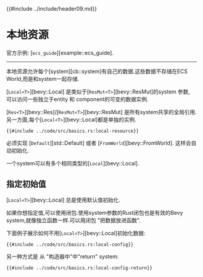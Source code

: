 {{#include ../include/header09.md}}

# 本地资源

官方示例:
[`ecs_guide`][example::ecs_guide].

---

本地资源允许每个[system][cb::system]有自己的数据.这些数据不存储在ECS World,而是和system一起存储.

[`Local<T>`][bevy::Local] 是类似于[`ResMut<T>`][bevy::ResMut]的system 参数, 可以访问一些独立于entity 和 component的可变的数据实例.

[`Res<T>`][bevy::Res]/[`ResMut<T>`][bevy::ResMut] 是所有system共享的全局引用.另一方面,每个[`Local<T>`][bevy::Local]都是单独的实例.

```rust,no_run,noplayground
{{#include ../code/src/basics.rs:local-resource}}
```

必须实现 [`Default`][std::Default] 或者 [`FromWorld`][bevy::FromWorld]. 这样会自动初始化.

一个system可以有多个相同类型的[`Local`][bevy::Local].

## 指定初始值

[`Local<T>`][bevy::Local] 总是使用默认值初始化.

如果你想指定值,可以使用闭包.使用system参数的Rust闭包也是有效的Bevy system,就像独立函数一样.可以用闭包 "把数据放进函数".

下面例子展示如何不用[`Local<T>`][bevy::Local]初始化数据:

```rust,no_run,noplayground
{{#include ../code/src/basics.rs:local-config}}
```
另一种方式是 从 "构造器中"中"return" system:

```rust,no_run,noplayground
{{#include ../code/src/basics.rs:local-config-return}}
```
